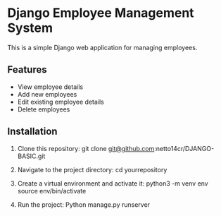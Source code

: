 # Django Employee Management System

This is a simple Django web application for managing employees.

## Features

- View employee details
- Add new employees
- Edit existing employee details
- Delete employees

## Installation

1. Clone this repository:
git clone git@github.com:netto14cr/DJANGO-BASIC.git

2. Navigate to the project directory:
cd yourrepository

3. Create a virtual environment and activate it:
python3 -m venv env source env/bin/activate

3. Run the project:
Python manage.py runserver

